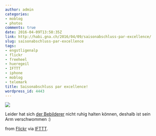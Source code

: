```yaml
---
author: admin
categories:
- moblog
- photos
comments: true
date: 2016-04-09T13:58:35Z
link: http://habi.gna.ch/2016/04/09/saisonabschluss-par-excellence/
slug: saisonabschluss-par-excellence
tags:
- engstligenalp
- flickr
- freeheel
- hueregeil
- IFTTT
- iphone
- moblog
- telemark
title: Saisonabschluss par excellence!
wordpress_id: 4443
---
```


![](http://ift.tt/23kjT8b)  

Leider hat sich [der Bebilderer](http://www.yvesmaurer.ch/blog/) nicht ruhig halten können, deshalb ist sein Arm verschwommen :)  

from [Flickr](http://flic.kr/p/FG2X6N) via [IFTTT](http://ift.tt/1c4nCfM).
